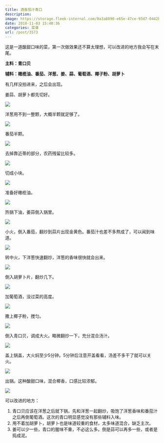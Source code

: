 ```yaml
---
title: 酒香茄汁青口
description: 
image: https://storage.fleek-internal.com/0a3a8890-e65e-47ce-93d7-0442b9209d38-bucket/blog/posts/2018-11/2018-11-03-13.40.20.jpg
date: 2018-11-03 15:48:36
categories: 菜谱
url: /post/3573
---
```


这是一道酸甜口味的菜，第一次做效果还不算太理想，可以改进的地方我会写在末尾。

**主料：青口贝**

**辅料：橄榄油、番茄、洋葱、姜、蒜、葡萄酒、椰子粉、胡萝卜**

有几样没拍进来，之后会出现。

姜蒜、胡萝卜都先切好。

![](https://storage.fleek-internal.com/0a3a8890-e65e-47ce-93d7-0442b9209d38-bucket/blog/posts/2018-11/2018-11-03-12.46.46.jpg)

洋葱用不到一整颗，大概半颗就足够了。

![](https://storage.fleek-internal.com/0a3a8890-e65e-47ce-93d7-0442b9209d38-bucket/blog/posts/2018-11/2018-11-03-12.50.30.jpg)

番茄半颗。

![](https://storage.fleek-internal.com/0a3a8890-e65e-47ce-93d7-0442b9209d38-bucket/blog/posts/2018-11/2018-11-03-12.54.29.jpg)

去掉靠近蒂的部分，农药残留比较多。

![](https://storage.fleek-internal.com/0a3a8890-e65e-47ce-93d7-0442b9209d38-bucket/blog/posts/2018-11/2018-11-03-13.02.10.jpg)

切成小块。

![](https://storage.fleek-internal.com/0a3a8890-e65e-47ce-93d7-0442b9209d38-bucket/blog/posts/2018-11/2018-11-03-13.03.13.jpg)

准备好橄榄油。

![](https://storage.fleek-internal.com/0a3a8890-e65e-47ce-93d7-0442b9209d38-bucket/blog/posts/2018-11/2018-11-03-13.04.22.jpg)

热锅下油，姜蒜倒入锅里。

![](https://storage.fleek-internal.com/0a3a8890-e65e-47ce-93d7-0442b9209d38-bucket/blog/posts/2018-11/2018-11-03-13.07.31.jpg)

小火，倒入番茄，翻炒到蒜片出现金黄色。番茄汁也差不多熬成了，可以闻到味道。

![](https://storage.fleek-internal.com/0a3a8890-e65e-47ce-93d7-0442b9209d38-bucket/blog/posts/2018-11/2018-11-03-13.08.36.jpg)

转中火，下洋葱快速翻炒，洋葱的香味很快就会出来。

![](https://storage.fleek-internal.com/0a3a8890-e65e-47ce-93d7-0442b9209d38-bucket/blog/posts/2018-11/2018-11-03-13.11.40.jpg)

倒入胡萝卜片，翻炒几下。

![](https://storage.fleek-internal.com/0a3a8890-e65e-47ce-93d7-0442b9209d38-bucket/blog/posts/2018-11/2018-11-03-13.13.21.jpg)

加葡萄酒，没过菜的高度。

![](https://storage.fleek-internal.com/0a3a8890-e65e-47ce-93d7-0442b9209d38-bucket/blog/posts/2018-11/2018-11-03-13.15.34.jpg)

撒上椰子粉，搅匀。

![](https://storage.fleek-internal.com/0a3a8890-e65e-47ce-93d7-0442b9209d38-bucket/blog/posts/2018-11/2018-11-03-13.16.36.jpg)

倒入青口贝，调成大火。略微翻炒一下，充分混合汤汁。

![](https://storage.fleek-internal.com/0a3a8890-e65e-47ce-93d7-0442b9209d38-bucket/blog/posts/2018-11/2018-11-03-13.17.48.jpg)

盖上锅盖，大火焖至少5分钟。5分钟后注意开盖看看，汤差不多干了就可以关火。

![](https://storage.fleek-internal.com/0a3a8890-e65e-47ce-93d7-0442b9209d38-bucket/blog/posts/2018-11/2018-11-03-13.23.31.jpg)

出锅。这种酸甜口味，混合椰香，口感比较浓郁。

![](https://storage.fleek-internal.com/0a3a8890-e65e-47ce-93d7-0442b9209d38-bucket/blog/posts/2018-11/2018-11-03-13.40.20.jpg)

可以改进的地方：
1. 青口贝应该在洋葱之后就下锅，先和洋葱一起翻炒，吸饱了洋葱香味和番茄汁之后再倒葡萄酒。这次的青口明显感觉没有那些辅料入味。
2. 用不着加胡萝卜，胡萝卜也是味道较重的食材，太多味道混合，缺乏主次。
3. 姜可以少一些，青口的腥味不重，不必这么多。倒是蒜可以再多一些，或者是捣成泥。